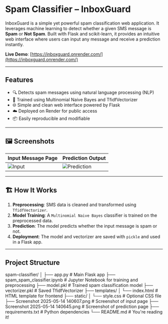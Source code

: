 # Spam Classifier – InboxGuard

InboxGuard is a simple yet powerful spam classification web application. It leverages machine learning to detect whether a given SMS message is **Spam** or **Not Spam**. Built with Flask and scikit-learn, it provides an intuitive web interface where users can input any message and receive a prediction instantly.

 **Live Demo**: [https://inboxguard.onrender.com/](https://inboxguard.onrender.com/)

---

##  Features

- 🔍 Detects spam messages using natural language processing (NLP)
- 🧠 Trained using Multinomial Naive Bayes and TfidfVectorizer
- 🌐 Simple and clean web interface powered by Flask
- ☁️ Deployed on Render for public access
- 📦 Easily reproducible and modifiable

---

## 🖼 Screenshots

| Input Message Page | Prediction Output |
|--------------------|-------------------|
| ![Input](./Screenshot%202025-05-14%20140607.png) | ![Prediction](./Screenshot%202025-05-14%20140645.png) |

---

## 🏗 How It Works

1. **Preprocessing**: SMS data is cleaned and transformed using `TfidfVectorizer`.
2. **Model Training**: A `Multinomial Naive Bayes` classifier is trained on the preprocessed data.
3. **Prediction**: The model predicts whether the input message is spam or not.
4. **Deployment**: The model and vectorizer are saved with `pickle` and used in a Flask app.

---

##  Project Structure
spam-classifier/
│
├── app.py # Main Flask app
├── spam_spam_classifier.ipynb # Jupyter Notebook for training and preprocessing
├── model.pkl # Trained spam classification model
├── vectorizer.pkl # Saved TfidfVectorizer
├── templates/
│ └── index.html # HTML template for frontend
├── static/
│ └── style.css # Optional CSS file
├── Screenshot 2025-05-14 140607.png # Screenshot of input page
├── Screenshot 2025-05-14 140645.png # Screenshot of prediction page
├── requirements.txt # Python dependencies
└── README.md # You're reading it!
